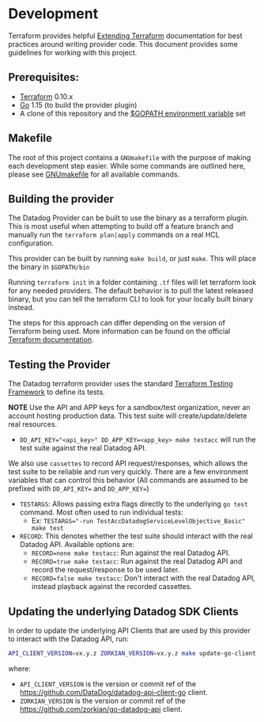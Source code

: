 # Development
Terraform provides helpful [Extending Terraform][1] documentation for best practices around writing provider code.
This document provides some guidelines for working with this project.

## Prerequisites:
  -   [Terraform][2] 0.10.x
  -   [Go][3] 1.15 (to build the provider plugin)
  -   A clone of this repository and the [$GOPATH environment variable][7] set

## Makefile
The root of this project contains a `GNUmakefile` with the purpose of making each development step easier. 
While some commands are outlined here, please see [GNUmakefile][5] for all available commands. 

## Building the provider
The Datadog Provider can be built to use the binary as a terraform plugin. This is most useful when attempting to build off a feature branch
and manually run the `terraform plan|apply` commands on a real HCL configuration.

This provider can be built by running `make build`, or just `make`. This will place the binary in `$GOPATH/bin`

Running `terraform init` in a folder containing `.tf` files will let terraform look for any needed providers. The default behavior is to pull the latest released 
binary, but you can tell the terraform CLI to look for your locally built binary instead.

The steps for this approach can differ depending on the version of Terraform being used. More information can be found on the official [Terraform documentation][4]. 

## Testing the Provider

The Datadog terraform provider uses the standard [Terraform Testing Framework][6] to define its tests.

**NOTE** Use the API and APP keys for a sandbox/test organization, never an account hosting production data. This test suite 
will create/update/delete real resources.
  - `DD_API_KEY="<api_key>" DD_APP_KEY=<app_key> make testacc` will run the test suite against the real Datadog API.

We also use `cassettes` to record API request/responses, which allows the test suite to be reliable and run very quickly.
There are a few environment variables that can control this behavior (All commands are assumed to be prefixed with `DD_API_KEY=` and `DD_APP_KEY=`)

  - `TESTARGS`: Allows passing extra flags directly to the underlying `go test` command. Most often used to run individual tests:
    - Ex: `TESTARGS="-run TestAccDatadogServiceLevelObjective_Basic" make test`
  - `RECORD`: This denotes whether the test suite should interact with the real Datadog API. Available options are:    
    - `RECORD=none make testacc`: Run against the real Datadog API.
    - `RECORD=true make testacc`: Run against the real Datadog API and record the request/response to be used later.
    - `RECORD=false make testacc`: Don't interact with the real Datadog API, instead playback against the recorded cassettes.


## Updating the underlying Datadog SDK Clients
In order to update the underlying API Clients that are used by this provider to interact with the Datadog API, run:

```sh
API_CLIENT_VERSION=vx.y.z ZORKIAN_VERSION=vx.y.z make update-go-client
```

where:

-   `API_CLIENT_VERSION` is the version or commit ref of the https://github.com/DataDog/datadog-api-client-go client.
-   `ZORKIAN_VERSION` is the version or commit ref of the https://github.com/zorkian/go-datadog-api client.


[1]: https://www.terraform.io/docs/extend/index.html
[2]: https://www.terraform.io/downloads.html
[3]: https://golang.org/doc/install
[4]: https://www.terraform.io/docs/extend/how-terraform-works.html#discovery
[5]: https://github.com/DataDog/terraform-provider-datadog/blob/master/GNUmakefile
[6]: https://www.terraform.io/docs/extend/testing/index.html
[7]: https://golang.org/cmd/go/#hdr-GOPATH_environment_variable